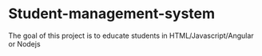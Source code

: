 # Student-management-system
The goal of this project is to educate students in HTML/Javascript/Angular or Nodejs
